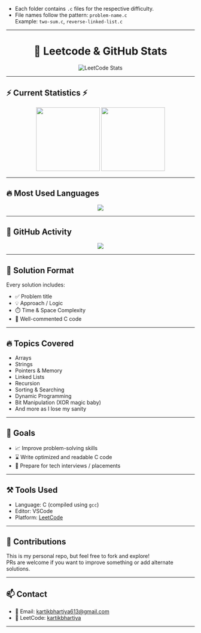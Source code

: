 
- Each folder contains `.c` files for the respective difficulty.
- File names follow the pattern: `problem-name.c`  
  Example: `two-sum.c`, `reverse-linked-list.c`

---
<h1 align="center">🚀 Leetcode & GitHub Stats</h1>

<p align="center">
  <img src="https://leetcard.jacoblin.cool/kartikbhartiya?ext=activity" alt="LeetCode Stats" />
</p>

---

## ⚡ Current Statistics ⚡

<p align="center">
  <img height="170px" src="https://github-readme-stats.vercel.app/api?username=kartikbhartiya&show_icons=true&theme=tokyonight" />
  <img height="170px" src="https://streak-stats.demolab.com/?user=kartikbhartiya&theme=tokyonight" />
</p>

---

## 🔥 Most Used Languages

<p align="center">
  <img src="https://github-readme-stats.vercel.app/api/top-langs/?username=kartikbhartiya&layout=compact&theme=tokyonight" />
</p>

---

## 🧪 GitHub Activity

<p align="center">
  <img src="https://github-profile-summary-cards.vercel.app/api/cards/profile-details?username=kartikbhartiya&theme=tokyonight" />
</p>


---
## 🧠 Solution Format

Every solution includes:
- ✅ Problem title
- 💡 Approach / Logic
- ⏱️ Time & Space Complexity
- 🧾 Well-commented C code

---

## 🔥 Topics Covered

- Arrays
- Strings
- Pointers & Memory
- Linked Lists
- Recursion
- Sorting & Searching
- Dynamic Programming
- Bit Manipulation (XOR magic baby)
- And more as I lose my sanity

---

## 🎯 Goals

- 📈 Improve problem-solving skills
- ⌛ Write optimized and readable C code
- 🚀 Prepare for tech interviews / placements

---

## ⚒️ Tools Used

- Language: C (compiled using `gcc`)
- Editor: VSCode 
- Platform: [LeetCode](https://leetcode.com/)

---

## 🙌 Contributions

This is my personal repo, but feel free to fork and explore!  
PRs are welcome if you want to improve something or add alternate solutions.

---

## 📫 Contact

- 📧 Email: kartikbhartiya613@gmail.com
- 🧠 LeetCode: [kartikbhartiya](https://leetcode.com/kartikbhartiya/)

---

